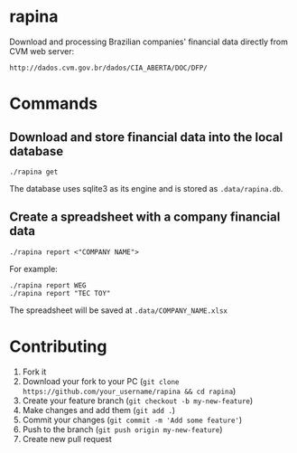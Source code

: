 # rapina

Download and processing Brazilian companies' financial data directly from CVM web server:

    http://dados.cvm.gov.br/dados/CIA_ABERTA/DOC/DFP/

# Commands

## Download and store financial data into the local database

    ./rapina get

The database uses sqlite3 as its engine and is stored as `.data/rapina.db`.

## Create a spreadsheet with a company financial data

    ./rapina report <"COMPANY NAME">

For example:

    ./rapina report WEG
    ./rapina report "TEC TOY"

The spreadsheet will be saved at `.data/COMPANY_NAME.xlsx`

# Contributing

1. Fork it
2. Download your fork to your PC (`git clone https://github.com/your_username/rapina && cd rapina`)
3. Create your feature branch (`git checkout -b my-new-feature`)
4. Make changes and add them (`git add .`)
5. Commit your changes (`git commit -m 'Add some feature'`)
6. Push to the branch (`git push origin my-new-feature`)
7. Create new pull request
